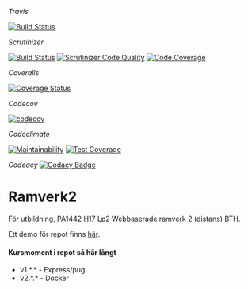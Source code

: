 *Travis*

[![Build Status](https://travis-ci.org/bredsjomagnus/ramverk2.svg?branch=master)](https://travis-ci.org/bredsjomagnus/ramverk2)

*Scrutinizer*

[![Build Status](https://scrutinizer-ci.com/g/bredsjomagnus/ramverk2/badges/build.png?b=master)](https://scrutinizer-ci.com/g/bredsjomagnus/ramverk2/build-status/master)
[![Scrutinizer Code Quality](https://scrutinizer-ci.com/g/bredsjomagnus/ramverk2/badges/quality-score.png?b=master)](https://scrutinizer-ci.com/g/bredsjomagnus/ramverk2/?branch=master)
[![Code Coverage](https://scrutinizer-ci.com/g/bredsjomagnus/ramverk2/badges/coverage.png?b=master)](https://scrutinizer-ci.com/g/bredsjomagnus/ramverk2/?branch=master)

*Coveralls*

[![Coverage Status](https://coveralls.io/repos/github/bredsjomagnus/ramverk2/badge.svg?branch=master)](https://coveralls.io/github/bredsjomagnus/ramverk2?branch=master)

*Codecov*

[![codecov](https://codecov.io/gh/bredsjomagnus/ramverk2/branch/master/graph/badge.svg)](https://codecov.io/gh/bredsjomagnus/ramverk2)

*Codeclimate*

[![Maintainability](https://api.codeclimate.com/v1/badges/a0743fcaaf6e31f8e958/maintainability)](https://codeclimate.com/github/bredsjomagnus/ramverk2/maintainability)
[![Test Coverage](https://api.codeclimate.com/v1/badges/a0743fcaaf6e31f8e958/test_coverage)](https://codeclimate.com/github/bredsjomagnus/ramverk2/test_coverage)

*Codeacy*
[![Codacy Badge](https://api.codacy.com/project/badge/Grade/59e45be9ec944a0b8b08992f61086b85)](https://www.codacy.com/app/bredsjomagnus/ramverk2?utm_source=github.com&amp;utm_medium=referral&amp;utm_content=bredsjomagnus/ramverk2&amp;utm_campaign=Badge_Grade)

# Ramverk2
För utbildning, PA1442 H17 Lp2 Webbaserade ramverk 2 (distans) BTH.

Ett demo för repot finns [här](http://82.102.5.98:1337/).

#### Kursmoment i repot så här långt
  - v1.\*.* - Express/pug
  - v2.\*.* - Docker
